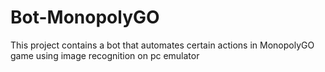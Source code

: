 # Bot-MonopolyGO
This project contains a bot that automates certain actions in MonopolyGO game using image recognition on pc emulator
